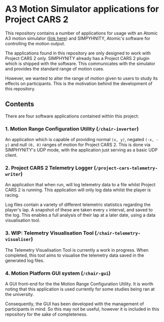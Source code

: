 # A3 Motion Simulator applications for Project CARS 2
This repository contains a number of applications for usage with an Atomic A3 motion simulator ([link here](https://www.atomicmotionsystems.com/)) and SIMPYHNITY, Atomic's software for controlling the motion output. 

The applications found in this repository are only designed to work with Project CARS 2 only. SIMPHYNITY already has a Project CARS 2 plugin which is shipped with the software. This communicates with the simulator and provides the standard range of motion cues.

However, we wanted to alter the range of motion given to users to study its effects on participants. This is the motivation behind the development of this repository.

## Contents
There are four software applications contained within this project:


### 1. Motion Range Configuration Utility (`/chair-inverter`)
An application which is capable of providing normal `(x, y)`, negated `(-x, -y)` and null `(0, 0)` ranges of motion for Project CARS 2. This is done via SIMPHYNITY's UDP mode, with the application just serving as a basic UDP client. 

### 2. Project CARS 2 Telemetry Logger (`/project-cars-telemetry-writer`)
An application that when run, will log telemetry data to a file whilst Project CARS 2 is running. This application will only log data whilst the player is racing. 

Log files contain a variety of different telemetric statistics regarding the player's lap. A snapshot of these are taken every `x` interval, and saved to the log. This enables a full analysis of their lap at a later date, using a data visualisation tool.

### 3. WIP: Telemetry Visualisation Tool (`/chair-telemetry-visualiser`)
The Telemetry Visualisation Tool is currently a work in progress. When completed, this tool aims to visualise the telemetry data saved in the generated log files.

### 4. Motion Platform GUI system (`/chair-gui`)
A GUI front-end for the the Motion Range Configuration Utility. It is worth noting that this application is used currently for some studies being ran at the university. 

Consequently, the GUI has been developed with the management of participants in mind. So this may not be useful, however it is included in this repository for the sake of completeness.






